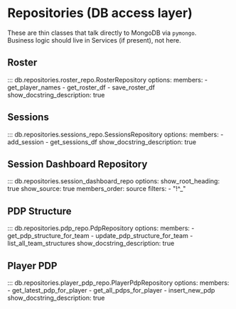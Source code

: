 # Repositories (DB access layer)

These are thin classes that talk directly to MongoDB via `pymongo`.  
Business logic should live in Services (if present), not here.

## Roster
::: db.repositories.roster_repo.RosterRepository
    options:
      members:
        - get_player_names
        - get_roster_df
        - save_roster_df
      show_docstring_description: true

## Sessions
::: db.repositories.sessions_repo.SessionsRepository
    options:
      members:
        - add_session
        - get_sessions_df
      show_docstring_description: true

## Session Dashboard Repository

::: db.repositories.session_dashboard_repo
    options:
      show_root_heading: true
      show_source: true
      members_order: source
      filters:
        - "!^_"

## PDP Structure
::: db.repositories.pdp_repo.PdpRepository
    options:
      members:
        - get_pdp_structure_for_team
        - update_pdp_structure_for_team
        - list_all_team_structures
      show_docstring_description: true

## Player PDP
::: db.repositories.player_pdp_repo.PlayerPdpRepository
    options:
      members:
        - get_latest_pdp_for_player
        - get_all_pdps_for_player
        - insert_new_pdp
      show_docstring_description: true

